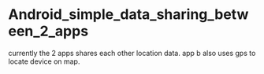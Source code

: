 # Android_simple_data_sharing_between_2_apps
currently the 2 apps shares each other location data. app b also uses gps to locate device on map.

